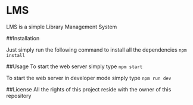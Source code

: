 # LMS
LMS is a simple Library Management System

##Installation

Just simply run the following command to install all the dependencies
```npm install```

##Usage
To start the web server simply type
```npm start```

To start the web server in developer mode simply type
```npm run dev```

##License
All the rights of this project reside with the owner of this repository
